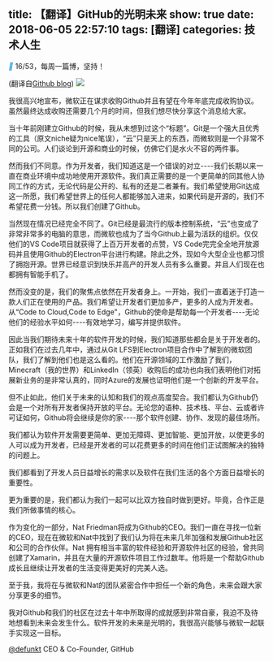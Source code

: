 title: 【翻译】GitHub的光明未来
show: true
date: 2018-06-05 22:57:10
tags: [翻译]
categories: 技术人生
---

<i class="iconfont" style="color: #1296db">&#xe65d;</i> 16/53，每周一篇博，坚持！

(翻译自[Github blog](https://blog.github.com/2018-06-04-github-microsoft/))
![](//wx2.sinaimg.cn/mw690/62d95157gy1fs0pfox35cj21ut0z5q58.jpg)

我很高兴地宣布，微软正在谋求收购Github并且有望在今年年底完成收购协议。虽然最终达成收购还需要几个月的时间，但我们想尽快分享这个消息给大家。

当十年前刚建立Github的时候，我从未想到过这个“标题”。Git是一个强大且优秀的工具（原文niche疑为nice笔误），“云”只是天上的东西，而微软则是一个非常不同的公司。人们谈论到开源和商业的时候，仿佛它们是水火不容的两件事。

<!--more-->

然而我们不同意。作为开发者，我们知道这是一个错误的对立----我们长期以来一直在商业环境中成功地使用开源软件。我们真正需要的是一个更简单的同其他人协同工作的方式，无论代码是公开的、私有的还是二者兼有。我们希望使用Git达成这一所愿，我们希望世界上的任何人都能够加入进来，如果代码是开源的，我们不希望花费一分钱。所以我们创建了Github。

当然现在情况已经完全不同了。Git已经是最流行的版本控制系统，“云”也变成了非常非常多的电脑的意思，而微软也成为了当今Github上最为活跃的组织。仅仅他们的VS Code项目就获得了上百万开发者的点赞，VS Code完完全全地开放源码并且使用Github的Electron平台进行构建。除此之外，现如今大型企业也都习惯了拥抱开源。世界已经意识到快乐并高产的开发人员有多么重要。并且人们现在也都拥有智能手机了。

然而没变的是，我们的聚焦点依然在开发者身上。一开始，我们一直着迷于打造一款人们正在使用的产品。我们希望让开发者们更加多产，更多的人成为开发者。从“Code to Cloud,Code to Edge"，Github的使命是帮助每一个开发者----无论他们的经验水平如何----有效地学习，编写并提供软件。

因此当我们期待未来十年的软件开发的时候，我们知道那些都会是关于开发者的。正如我们在过去几年中，通过从Git LFS到Electron项目合作中了解到的微软团队，我们了解到他们也是这么看的。他们在开源领域的工作激励了我们，Minecraft（我的世界）和LinkedIn（领英）收购后的成功也向我们表明他们对拓展新业务的是非常认真的，同时Azure的发展也证明他们是一个创新的开发平台。

但不止如此，他们关于未来的认知和我们的观点高度契合。我们都认为Github仍会是一个对所有开发者保持开放的平台。无论您的语种、技术栈、平台、云或者许可证如何，Github将会继续是你的家----那个软件创建、协作、发现的最佳场所。

我们都认为软件开发需要更简单、更加无障碍、更加智能、更加开放，以使更多的人可以成为开发者，已经是开发者的可以花费更多的时间在他们正试图解决的独特的问题上。

我们都看到了开发人员日益增长的需求以及软件在我们生活的各个方面日益增长的重要性。

更为重要的是，我们都认为我们一起可以比双方独自时做到更好。毕竟，合作正是我们所做事情的核心。

作为变化的一部分，Nat Friedman将成为Github的CEO。我们一直在寻找一位新的CEO，现在在微软和Nat中找到了我们认为将在未来几年加强和发展Github社区和公司的合作伙伴。Nat 拥有相当丰富的软件经验和开源软件社区的经验，曾共同创建了Xamarin，并且在大量的开源软件项目工作过数年。他将是一个帮助Github成长且继续让开发者的生活变得更美好的完美人选。

至于我，我将在与微软和Nat的团队紧密合作中担任一个新的角色，未来会跟大家分享更多的细节。

我对Github和我们的社区在过去十年中所取得的成就感到非常自豪，我迫不及待地想看到未来会发生什么。软件开发的未来是光明的，我很高兴能够与微软一起联手实现这一目标。

[@defunkt](https://github.com/defunkt)
CEO & Co-Founder, GitHub


